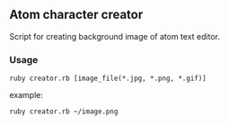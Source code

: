 ## Atom character creator
Script for creating background image of atom text editor.

### Usage

    ruby creator.rb [image_file(*.jpg, *.png, *.gif)]

example:  

    ruby creator.rb ~/image.png
